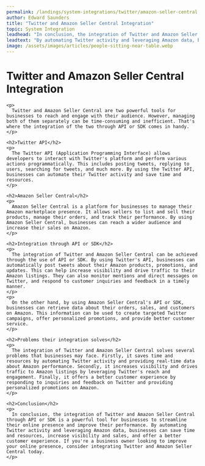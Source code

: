 ```yaml
---
permalink: /landings/system-integrations/twitter/amazon-seller-central
author: Edward Saunders
title: "Twitter and Amazon Seller Central Integration"
topic: System Integration
leadhead: "In conclusion, the integration of Twitter and Amazon Seller Central through API or SDK is a powerful tool for businesses to streamline their online presence and improve their performance"
leadtext: "By automating Twitter activity and leveraging Amazon data, businesses can save time and resources, increase visibility and sales, and offer a better customer experience. If you're a business owner looking to improve your online presence, consider integrating Twitter and Amazon Seller Central today."
image: /assets/images/articles/people-sitting-near-table.webp
---
```

<div class="arttext">    <h1>Twitter and Amazon Seller Central Integration</h1>
    
    <p>
      Twitter and Amazon Seller Central are two powerful tools for businesses to reach and engage with their audience. However, managing both of them separately can be time-consuming and inefficient. That's where the integration of the two through API or SDK comes in handy.
    </p>
    
    <h2>Twitter API</h2>
    <p>
      The Twitter API (Application Programming Interface) allows developers to interact with Twitter's platform and perform various actions programmatically. This includes posting tweets, replying to users, searching for tweets, and much more. By using the Twitter API, businesses can automate their Twitter activity and save time and resources.
    </p>
    
    <h2>Amazon Seller Central</h2>
    <p>
      Amazon Seller Central is a platform for businesses to manage their Amazon marketplace presence. It allows sellers to list and sell their products, manage their orders, and track their performance. By using Amazon Seller Central, businesses can reach a wider audience and increase their sales on Amazon.
    </p>
    
    <h2>Integration through API or SDK</h2>
    <p>
      The integration of Twitter and Amazon Seller Central can be achieved through the use of API or SDK. By using Twitter's API, businesses can automatically post tweets about their Amazon products, promotions, and updates. This can help increase visibility and drive traffic to their Amazon listings. They can also monitor mentions and direct messages on Twitter, and respond to customer inquiries and feedback in a timely manner.
    </p>
    <p>
      On the other hand, by using Amazon Seller Central's API or SDK, businesses can retrieve data about their orders, sales, and customers on Amazon. This information can be used to create targeted Twitter campaigns, offer personalized promotions, and provide better customer service.
    </p>
    
    <h2>Problems their integration solves</h2>
    <p>
      The integration of Twitter and Amazon Seller Central solves several problems that businesses may face. Firstly, it saves time and resources by automating Twitter activity and providing real-time data about Amazon performance. Secondly, it increases visibility and drives traffic to Amazon listings by leveraging Twitter's reach and engagement. Finally, it offers a better customer experience by responding to inquiries and feedback on Twitter and providing personalized promotions on Amazon.
    </p>
    
    <h2>Conclusion</h2>
    <p>
      In conclusion, the integration of Twitter and Amazon Seller Central through API or SDK is a powerful tool for businesses to streamline their online presence and improve their performance. By automating Twitter activity and leveraging Amazon data, businesses can save time and resources, increase visibility and sales, and offer a better customer experience. If you're a business owner looking to improve your online presence, consider integrating Twitter and Amazon Seller Central today.
    </p>
    
</div>